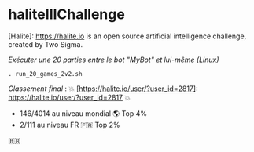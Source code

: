 # haliteIIIChallenge
[Halite]: https://halite.io is an open source artificial intelligence challenge, created by Two Sigma.

*Exécuter une 20 parties entre le bot "MyBot" et lui-même (Linux)*
```shell
. run_20_games_2v2.sh
```

*Classement final* : :boom: [https://halite.io/user/?user_id=2817]: https://halite.io/user/?user_id=2817 :boom:
- 146/4014 au niveau mondial :earth_americas: Top 4%
- 2/111 au niveau FR :fr: Top 2%

<span>&#x1f1e7;&#x1f1f7;</span>
